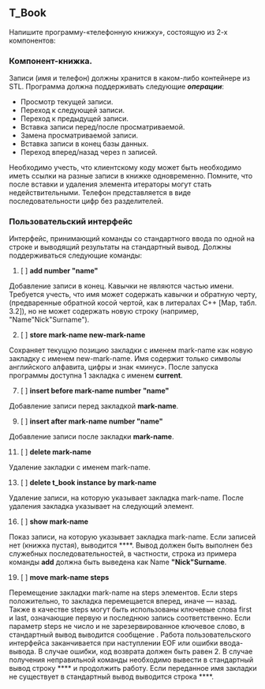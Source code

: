 ## T_Book

Напишите программу-«телефонную книжку», состоящую из 2-х компонентов:

### Компонент-книжка.
Записи (имя и телефон) должны хранится в каком-либо контейнере из STL.
Программа должна поддерживать следующие ***операции***:

* Просмотр текущей записи.
* Переход к следующей записи.
* Переход к предыдущей записи.
* Вставка записи перед/после просматриваемой.
* Замена просматриваемой записи.
* Вставка записи в конец базы данных.
* Переход вперед/назад через n записей.

Необходимо учесть, что клиентскому коду может быть необходимо иметь ссылки на разные записи в книжке одновременно.
Помните, что после вставки и удаления элемента итераторы могут стать недействительными.
Телефон представляется в виде последовательности цифр без разделителей.

### Пользовательский интерфейс
Интерфейс, принимающий команды со стандартного ввода по одной на строке и выводящий результаты на стандартный вывод. Должны поддерживаться следующие команды:
1. [ ]   **add number "name"** 

Добавление записи в конец. Кавычки не являются частью имени.
Требуется учесть, что имя может содержать кавычки и обратную черту, (предваренные обратной косой чертой, как в литералах C++ [Мар, табл. 3.2]), но не может содержать новую строку (например, "Name\"Nick\"Surname").

2. [ ]   **store mark-name new-mark-name**


Сохраняет текущую позицию закладки с именем mark-name как новую закладку с именем new-mark-name.
Имя содержит только символы английского алфавита, цифры и знак «минус».
После запуска программы доступна 1 закладка с именем **current**.

7. [ ]   **insert before mark-name number "name"**

Добавление записи перед закладкой **mark-name**.

9. [ ]   **insert after mark-name number "name"**

Добавление записи после закладки **mark-name**.

11. [ ]   **delete mark-name**

Удаление закладки с именем mark-name.

13. [ ]   **delete t_book instance by mark-name**

Удаление записи, на которую указывает закладка mark-name.
После удаления закладка указывает на следующий элемент.

16. [ ]   **show mark-name**

Показ записи, на которую указывает закладка mark-name. Если записей нет (книжка пустая), выводится ****.
Вывод должен быть выполнен без служебных последовательностей, в частности, строка из примера команды **add** должна быть выведена как Name **"Nick"Surname**.

19. [ ]   **move mark-name steps**

Перемещение закладки mark-name на steps элементов. Если steps положительно, то закладка перемещается вперед, иначе — назад. Также в качестве steps могут быть использованы ключевые слова first и last, означающие первую и последнюю запись соответственно. Если параметр steps не число и не зарезервированное ключевое слово, в стандартный вывод выводится сообщение . Работа пользовательского интерфейса заканчивается при наступлении EOF или ошибки ввода-вывода. В случае ошибки, код возврата должен быть равен 2.
В случае получения неправильной команды необходимо вывести в стандартный вывод строку **** и продолжить работу. Если переданное имя закладки не существует в стандартный вывод выводится строка ****.
